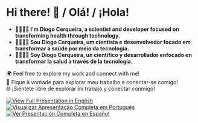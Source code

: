 # Hi there! 👋 / Olá! / ¡Hola!

- **🧑‍💻🇺🇸 I'm Diogo Cerqueira, a scientist and developer focused on transforming health through technology.**
- **🧑‍💻🇧🇷 Sou Diogo Cerqueira, um cientista e desenvolvedor focado em transformar a saúde por meio da tecnologia.**
- **🧑‍💻🇪🇸 Soy Diogo Cerqueira, un científico y desarrollador enfocado en transformar la salud a través de la tecnología.**

🌍 Feel free to explore my work and connect with me!  
🤝 Fique à vontade para explorar meu trabalho e conectar-se comigo!  
🌐 ¡Siéntete libre de explorar mi trabajo y conectar conmigo!

[![View Full Presentation in English](https://img.shields.io/badge/🇺🇸%20View%20Full%20Presentation%20in%20English-blue?style=for-the-badge)](https://github.com/diogosace/diogosace/blob/main/README-US.md)
[![Visualizar Apresentação Completa em Português](https://img.shields.io/badge/🇧🇷%20Visualizar%20Apresentação%20Completa%20em%20Português-green?style=for-the-badge)](https://github.com/diogosace/diogosace/blob/main/README-BR.md)
[![Ver Presentación Completa en Español](https://img.shields.io/badge/🇪🇸%20Ver%20Presentación%20Completa%20en%20Español-yellow?style=for-the-badge)](https://github.com/diogosace/diogosace/blob/main/README-ES.md)
